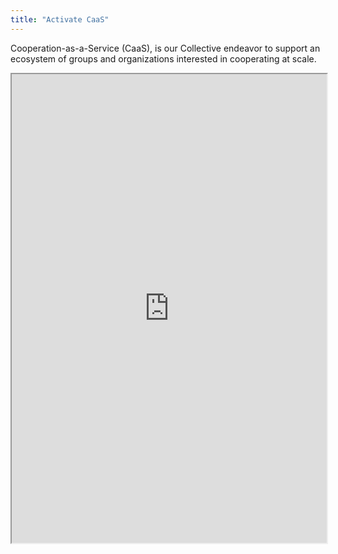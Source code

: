 ```yaml
---
title: "Activate CaaS"
---
```


Cooperation-as-a-Service (CaaS), is our Collective endeavor to support an ecosystem of groups and organizations interested in cooperating at scale.

<iframe height="750" width="100%" src="https://ewelton.github.io/ktest/wiki.html#Activate%20CaaS"></iframe>
